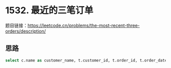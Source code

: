 # 1532. 最近的三笔订单

题目链接：<https://leetcode.cn/problems/the-most-recent-three-orders/description/>

## 思路

```sql
select c.name as customer_name, t.customer_id, t.order_id, t.order_date from (select order_id, order_date, customer_id, cost, rank() over(partition by customer_id order by order_date desc) as ranking from Orders) t join Customers c on t.customer_id = c.customer_id where t.ranking <= 3 order by customer_name, customer_id, order_date desc;
```
